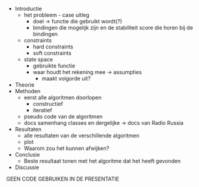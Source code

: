- Introductie
    * het probleem - case uitleg
        - doel -> functie die gebruikt wordt(?)
        - bindingen die mogelijk zijn en de stabiliteit score die horen bij de bindingen
    * constraints
        - hard constraints
        - soft constraints
    * state space
        - gebruikte functie
        - waar houdt het rekening mee -> assumpties
            * maakt volgorde uit?
- Theorie
- Methoden
    * eerst alle algoritmen doorlopen
        - constructief
        - iteratief
    * pseudo code van de algoritmen
    * docs samenhang classes en dergelijke -> docs van Radio Russia
- Resultaten
    * alle resultaten van de verschillende algoritmen
    * plot
    * Waarom zou het kunnen afwijken?
- Conclusie
    * Beste resultaat tonen met het algoritme dat het heeft gevonden
- Discussie


GEEN CODE GEBRUIKEN IN DE PRESENTATIE